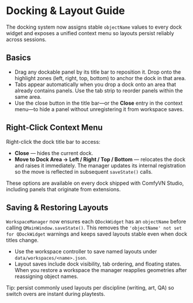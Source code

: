 # Docking & Layout Guide

The docking system now assigns stable `objectName` values to every dock widget
and exposes a unified context menu so layouts persist reliably across sessions.

## Basics

- Drag any dockable panel by its title bar to reposition it. Drop onto the
  highlight zones (left, right, top, bottom) to anchor the dock in that area.
- Tabs appear automatically when you drop a dock onto an area that already
  contains panels. Use the tab strip to reorder panels within the same area.
- Use the close button in the title bar—or the **Close** entry in the
  context menu—to hide a panel without unregistering it from workspace saves.

## Right-Click Context Menu

Right-click the dock title bar to access:

- **Close** — hides the current dock.
- **Move to Dock Area → Left / Right / Top / Bottom** — relocates the dock and
  raises it immediately. The manager updates its internal registration so the
  move is reflected in subsequent `saveState()` calls.

These options are available on every dock shipped with ComfyVN Studio, including
panels that originate from extensions.

## Saving & Restoring Layouts

`WorkspaceManager` now ensures each `QDockWidget` has an `objectName` before
calling `QMainWindow.saveState()`. This removes the
`'objectName' not set for QDockWidget` warnings and keeps saved layouts stable
even when dock titles change.

- Use the workspace controller to save named layouts under
  `data/workspaces/<name>.json`.
- Layout saves include dock visibility, tab ordering, and floating states. When
  you restore a workspace the manager reapplies geometries after reassigning
  object names.

Tip: persist commonly used layouts per discipline (writing, art, QA) so switch
overs are instant during playtests.
